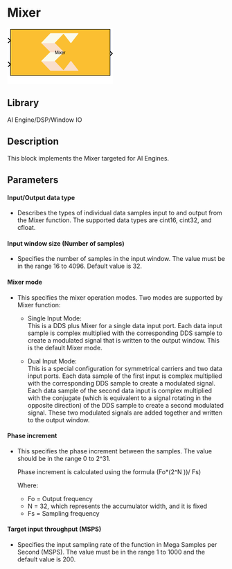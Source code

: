 # Mixer

  
![](./Images/block.png)  

## Library

AI Engine/DSP/Window IO

## Description

This block implements the Mixer targeted for AI Engines.

## Parameters

#### Input/Output data type  
* Describes the types of individual data samples input to and output from
the Mixer function. The supported data types are cint16, cint32, and
cfloat.

#### Input window size (Number of samples)  
* Specifies the number of samples in the input window. The value must be
in the range 16 to 4096. Default value is 32.

#### Mixer mode  
* This specifies the mixer operation modes. Two modes are supported by
Mixer function:

  * Single Input Mode:  
This is a DDS plus Mixer for a single data input port. Each data input
sample is complex multiplied with the corresponding DDS sample to create
a modulated signal that is written to the output window. This is the
default Mixer mode.

  * Dual Input Mode:  
This is a special configuration for symmetrical carriers and two data
input ports. Each data sample of the first input is complex multiplied
with the corresponding DDS sample to create a modulated signal. Each
data sample of the second data input is complex multiplied with the
conjugate (which is equivalent to a signal rotating in the opposite
direction) of the DDS sample to create a second modulated signal. These
two modulated signals are added together and written to the output
window.

#### Phase increment  
* This specifies the phase increment between the samples. The value should
be in the range 0 to 2^31.

  Phase increment is calculated using the formula (Fo\*(2^N ))/ Fs)

  Where:
  - Fo = Output frequency
  - N = 32, which represents the accumulator width, and it is fixed
  - Fs = Sampling frequency

#### Target input throughput (MSPS)  
* Specifies the input sampling rate of the function in Mega Samples per
Second (MSPS). The value must be in the range 1 to 1000 and the
default value is 200.
